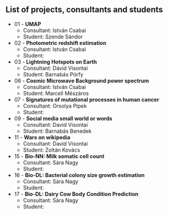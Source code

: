 ## List of projects, consultants and students

* 01 - **UMAP**
  * Consultant: István Csabai
  * Student: Szende Sándor
* 02 - **Photometric redshift estimation**
  * Consultant: István Csabai
  * Student: 
* 03 - **Lightning Hotspots on Earth**
  * Consultant: Dávid Visontai
  * Student: Barnabás Pórfy
* 06 - **Cosmic Microwave Background power spectrum** 
  * Consultant: István Csabai
  * Student: Marcell Mészáros
* 07 - **Signatures of mutational processes in human cancer** 
  * Consultant: Orsolya Pipek
  * Student: 
* 09 - **Social media small world or words** 
  * Consultant: David Visontai
  * Student: Barnabás Benedek
* 11 - **Wars on wikipedia** 
  * Consultant: David Visontai
  * Student: Zoltán Kovács
* 15 - **Bio-NN: Milk somatic cell count**
  * Consultant: Sára Nagy
  * Student: 
* 16 - **Bio-DL: Bacterial colony size growth estimation**
  * Consultant: Sára Nagy
  * Student: 
* 17 - **Bio-DL: Dairy Cow Body Condition Prediction**
  * Consultant: Sára Nagy
  * Student: 
